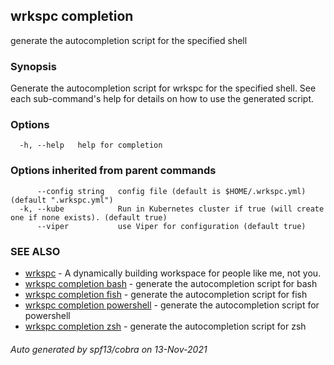## wrkspc completion

generate the autocompletion script for the specified shell

### Synopsis


Generate the autocompletion script for wrkspc for the specified shell.
See each sub-command's help for details on how to use the generated script.


### Options

```
  -h, --help   help for completion
```

### Options inherited from parent commands

```
      --config string   config file (default is $HOME/.wrkspc.yml) (default ".wrkspc.yml")
  -k, --kube            Run in Kubernetes cluster if true (will create one if none exists). (default true)
      --viper           use Viper for configuration (default true)
```

### SEE ALSO

* [wrkspc](wrkspc.md)	 - A dynamically building workspace for people like me, not you.
* [wrkspc completion bash](wrkspc_completion_bash.md)	 - generate the autocompletion script for bash
* [wrkspc completion fish](wrkspc_completion_fish.md)	 - generate the autocompletion script for fish
* [wrkspc completion powershell](wrkspc_completion_powershell.md)	 - generate the autocompletion script for powershell
* [wrkspc completion zsh](wrkspc_completion_zsh.md)	 - generate the autocompletion script for zsh

###### Auto generated by spf13/cobra on 13-Nov-2021
